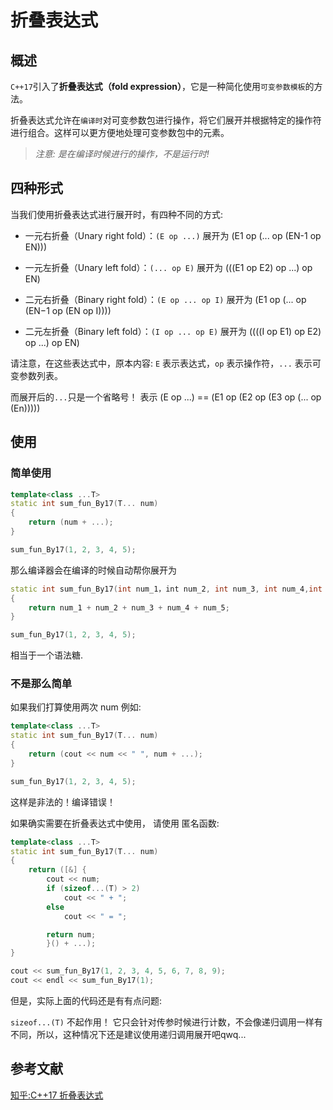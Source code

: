 # 折叠表达式
## 概述
`C++17`引入了**折叠表达式（fold expression）**，它是一种简化使用`可变参数模板`的方法。

折叠表达式允许在`编译时`对可变参数包进行操作，将它们展开并根据特定的操作符进行组合。这样可以更方便地处理可变参数包中的元素。

> *注意: 是在编译时候进行的操作，不是运行时!*

## 四种形式
当我们使用折叠表达式进行展开时，有四种不同的方式:

- 一元右折叠（Unary right fold）：`(E op ...)` 展开为 (E1 op (... op (EN-1 op EN)))

- 一元左折叠（Unary left fold）：`(... op E)` 展开为 (((E1 op E2) op ...) op EN)

- 二元右折叠（Binary right fold）：`(E op ... op I)` 展开为 (E1 op (... op (EN−1 op (EN op I))))

- 二元左折叠（Binary left fold）：`(I op ... op E)` 展开为 ((((I op E1) op E2) op ...) op EN)

请注意，在这些表达式中，原本内容: `E` 表示表达式，`op` 表示操作符，`...` 表示可变参数列表。

而展开后的`...`只是一个省略号！ 表示 (E op ...) == (E1 op (E2 op (E3 op (... op (En)))))

## 使用
### 简单使用

```C++
template<class ...T>
static int sum_fun_By17(T... num)
{
	return (num + ...);
}

sum_fun_By17(1, 2, 3, 4, 5);
```

那么编译器会在编译的时候自动帮你展开为
```C++
static int sum_fun_By17(int num_1，int num_2, int num_3, int num_4,int num_5)
{
	return num_1 + num_2 + num_3 + num_4 + num_5;
}

sum_fun_By17(1, 2, 3, 4, 5);
```

相当于一个语法糖.

### 不是那么简单

如果我们打算使用两次 num 例如:

```C++
template<class ...T>
static int sum_fun_By17(T... num)
{
	return (cout << num << " ", num + ...);
}

sum_fun_By17(1, 2, 3, 4, 5);
```
这样是非法的！编译错误！

如果确实需要在折叠表达式中使用， 请使用 匿名函数:

```C++
template<class ...T>
static int sum_fun_By17(T... num)
{
	return ([&] {
		cout << num;
		if (sizeof...(T) > 2)
			cout << " + ";
		else
			cout << " = ";

		return num;
		}() + ...);
}

cout << sum_fun_By17(1, 2, 3, 4, 5, 6, 7, 8, 9);
cout << endl << sum_fun_By17(1);
```

但是，实际上面的代码还是有有点问题:

`sizeof...(T)` 不起作用！ 它只会针对传参时候进行计数，不会像递归调用一样有不同，所以，这种情况下还是建议使用递归调用展开吧qwq...

## 参考文献

[知乎:C++17 折叠表达式](https://zhuanlan.zhihu.com/p/625884960)